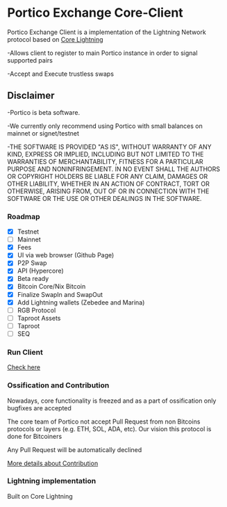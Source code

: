 # Portico  Exchange Core-Client 

Portico Exchange Client is a  implementation of the Lightning Network protocol based on [Core Lightning](https://github.com/ElementsProject/Lightning)

-Allows client to register to main Portico instance in order to signal supported pairs

-Accept and Execute trustless swaps

## Disclaimer

-Portico is beta software.

-We currently only recommend using Portico with small balances on mainnet or signet/testnet

-THE SOFTWARE IS PROVIDED "AS IS", WITHOUT WARRANTY OF ANY KIND, EXPRESS OR IMPLIED, INCLUDING BUT NOT LIMITED TO THE WARRANTIES OF MERCHANTABILITY, FITNESS FOR A PARTICULAR PURPOSE AND NONINFRINGEMENT. IN NO EVENT SHALL THE AUTHORS OR COPYRIGHT HOLDERS BE LIABLE FOR ANY CLAIM, DAMAGES OR OTHER LIABILITY, WHETHER IN AN ACTION OF CONTRACT, TORT OR OTHERWISE, ARISING FROM, OUT OF OR IN CONNECTION WITH THE SOFTWARE OR THE USE OR OTHER DEALINGS IN THE SOFTWARE.

### Roadmap
- [X] Testnet
- [ ] Mainnet
- [X] Fees
- [X] UI via web browser (Github Page) 
- [X] P2P Swap
- [X] API (Hypercore)
- [x] Beta ready
- [X] Bitcoin Core/Nix Bitcoin
- [X] Finalize SwapIn and SwapOut
- [X] Add Lightning wallets (Zebedee and Marina)
- [ ] RGB Protocol
- [ ] Taproot Assets
- [ ] Taproot
- [ ] SEQ

### Run Client

[Check here](https://github.com/PorticoExchange/PorticoExchange-Core-Client/blob/main/docs/run.md)

### Ossification  and Contribution
 
Nowadays, core functionality is freezed and as a part of ossification only bugfixes are accepted

The core team of Portico not accept Pull Request from non Bitcoins protocols or layers (e.g. ETH, SOL, ADA, etc). Our vision this protocol is done for Bitcoiners
  
Any Pull Request will be automatically declined
 
[More details about Contribution](https://github.com/PorticoExchange/PorticoExchange-Core-Client/blob/main/CONTRIBUTING.md)
  
### Lightning implementation 

Built on Core Lightning


